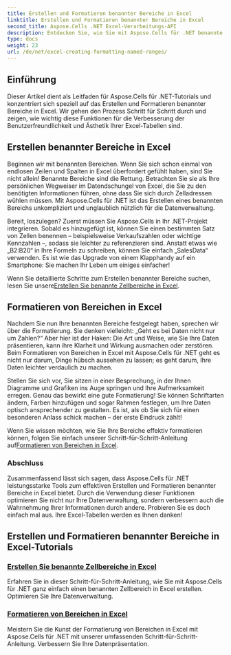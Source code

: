 ```yaml
---
title: Erstellen und Formatieren benannter Bereiche in Excel
linktitle: Erstellen und Formatieren benannter Bereiche in Excel
second_title: Aspose.Cells .NET Excel-Verarbeitungs-API
description: Entdecken Sie, wie Sie mit Aspose.Cells für .NET benannte Bereiche in Excel erstellen und formatieren. Verbessern Sie mühelos Ihr Datenmanagement und Ihre visuelle Präsentation.
type: docs
weight: 23
url: /de/net/excel-creating-formatting-named-ranges/
---
```

## Einführung

Dieser Artikel dient als Leitfaden für Aspose.Cells für .NET-Tutorials und konzentriert sich speziell auf das Erstellen und Formatieren benannter Bereiche in Excel. Wir gehen den Prozess Schritt für Schritt durch und zeigen, wie wichtig diese Funktionen für die Verbesserung der Benutzerfreundlichkeit und Ästhetik Ihrer Excel-Tabellen sind. 

## Erstellen benannter Bereiche in Excel

Beginnen wir mit benannten Bereichen. Wenn Sie sich schon einmal von endlosen Zeilen und Spalten in Excel überfordert gefühlt haben, sind Sie nicht allein! Benannte Bereiche sind die Rettung. Betrachten Sie sie als Ihre persönlichen Wegweiser im Datendschungel von Excel, die Sie zu den benötigten Informationen führen, ohne dass Sie sich durch Zelladressen wühlen müssen. Mit Aspose.Cells für .NET ist das Erstellen eines benannten Bereichs unkompliziert und unglaublich nützlich für die Datenverwaltung.

Bereit, loszulegen? Zuerst müssen Sie Aspose.Cells in Ihr .NET-Projekt integrieren. Sobald es hinzugefügt ist, können Sie einen bestimmten Satz von Zellen benennen – beispielsweise Verkaufszahlen oder wichtige Kennzahlen –, sodass sie leichter zu referenzieren sind. Anstatt etwas wie „B2:B20“ in Ihre Formeln zu schreiben, können Sie einfach „SalesData“ verwenden. Es ist wie das Upgrade von einem Klapphandy auf ein Smartphone: Sie machen Ihr Leben um einiges einfacher! 

 Wenn Sie detaillierte Schritte zum Erstellen benannter Bereiche suchen, lesen Sie unsere[Erstellen Sie benannte Zellbereiche in Excel](./create-named-range-of-cells/).

## Formatieren von Bereichen in Excel

Nachdem Sie nun Ihre benannten Bereiche festgelegt haben, sprechen wir über die Formatierung. Sie denken vielleicht: „Geht es bei Daten nicht nur um Zahlen?“ Aber hier ist der Haken: Die Art und Weise, wie Sie Ihre Daten präsentieren, kann ihre Klarheit und Wirkung ausmachen oder zerstören. Beim Formatieren von Bereichen in Excel mit Aspose.Cells für .NET geht es nicht nur darum, Dinge hübsch aussehen zu lassen; es geht darum, Ihre Daten leichter verdaulich zu machen. 

Stellen Sie sich vor, Sie sitzen in einer Besprechung, in der Ihnen Diagramme und Grafiken ins Auge springen und Ihre Aufmerksamkeit erregen. Genau das bewirkt eine gute Formatierung! Sie können Schriftarten ändern, Farben hinzufügen und sogar Rahmen festlegen, um Ihre Daten optisch ansprechender zu gestalten. Es ist, als ob Sie sich für einen besonderen Anlass schick machen – der erste Eindruck zählt! 

 Wenn Sie wissen möchten, wie Sie Ihre Bereiche effektiv formatieren können, folgen Sie einfach unserer Schritt-für-Schritt-Anleitung auf[Formatieren von Bereichen in Excel](./format-ranges/).

### Abschluss

Zusammenfassend lässt sich sagen, dass Aspose.Cells für .NET leistungsstarke Tools zum effektiven Erstellen und Formatieren benannter Bereiche in Excel bietet. Durch die Verwendung dieser Funktionen optimieren Sie nicht nur Ihre Datenverwaltung, sondern verbessern auch die Wahrnehmung Ihrer Informationen durch andere. Probieren Sie es doch einfach mal aus. Ihre Excel-Tabellen werden es Ihnen danken!

## Erstellen und Formatieren benannter Bereiche in Excel-Tutorials
### [Erstellen Sie benannte Zellbereiche in Excel](./create-named-range-of-cells/)
Erfahren Sie in dieser Schritt-für-Schritt-Anleitung, wie Sie mit Aspose.Cells für .NET ganz einfach einen benannten Zellbereich in Excel erstellen. Optimieren Sie Ihre Datenverwaltung.
### [Formatieren von Bereichen in Excel](./format-ranges/)
Meistern Sie die Kunst der Formatierung von Bereichen in Excel mit Aspose.Cells für .NET mit unserer umfassenden Schritt-für-Schritt-Anleitung. Verbessern Sie Ihre Datenpräsentation.